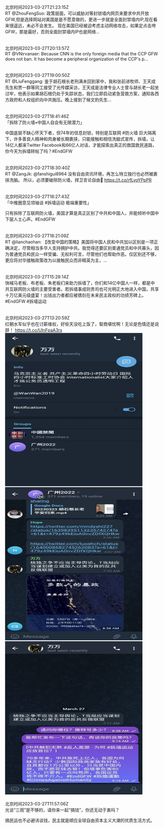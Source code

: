 北京时间2023-03-27T21:23:15Z<br>RT @ZhouFengSuo: 政策层面，可以威胁对等封锁墙内网页来要求中共开放GFW,但是选择网站对美国是是不愿意做的，更进一步就是全面封禁墙内IP,现在看来很遥远，未必不会发生。
现在美国已经被迫考虑主动网络攻击，如果定点击垮GFW，那是最好，否则全面封禁墙内IP也是网络…<br><br><br>北京时间2023-03-27T20:13:57Z<br>RT @VNirvanaer: Because CNN is the only foreign media that the CCP GFW does not ban. It has become a peripheral organization of the CCP's p…<br><br><br>北京时间2023-03-27T19:00:50Z<br>RT @LiuFenggang: 鉴于胡石根长老刑满未回到家中，我和张前进牧师、王天成先生和贾一群等同工接受了光传媒采访，王天成是法律专业人士曾与胡长老一起坐过牢，他表示如果胡石根仍处于失踪状态，我们立即启动紧急营救方案，通知各西方政府和人权组织向中共施压。晚上接到了候文豹先生…<br><br><br>北京时间2023-03-27T18:41:46Z<br>「拆除了防火墙•中国人自会有无限潜力」

中国底层不缺心怀天下者，但74年的信息封锁，特别是互联网 #防火墙 巨大隔离下，许多善良人精神和肉身被长期裹挟，只能接触和相信洗脑式宣传，拆墙，让14亿人都来Twitter Facebook和66亿人对话，才能探索出真正的救国救民道路，你今天为拆墙转帖了吗？#EndGFW<br><br><br>北京时间2023-03-27T18:30:40Z<br>RT @ZangJk: @fanshigui8964 没有自由资讯环境，再怎么特立独行也必然被裹挟洗脑。
所以，必须要破除防火墙，捍卫言论自由🙏
https://t.co/rfLyoYPpPR<br><br><br>北京时间2023-03-27T18:27:43Z<br>「中推圈意见领袖谈 #拆墙运动 极端重要性」

只有拆除了互联网防火墙，美国才算是真正区别了中共和中国人，并能倾听中国中下层人士心声。#EndGFW<br><br><br>北京时间2023-03-27T18:21:09Z<br>RT @lianchaohan: 【改变中国的策略】美国将中国人民和中共加以区别是一项正确决定，尽管相当多华人支持拥护中共。我觉得还要区别普通党员和中共寡头，因为普通党员和民众一样受骗、无权利可言，尽管他们也帮助作恶。仅区别还不够，更应将对华接触政策改为以接触民众而非精英为主，…<br><br><br>北京时间2023-03-27T15:28:14Z<br>快喊马老板、布老板、朱老板们来助力拆墙了，你们和14亿中国人一样，都是中共互联网防火墙的主要受害者。若拆墙事成则贵司也可光明正大地进入中国，共享十万亿美元级盛宴！出钱出力者都应被镌刻在未来民主政权的功绩芳碑上。
#EndGFW #拆墙运动<br><br><br>北京时间2023-03-27T13:20:59Z<br>红朝水军似乎也在讨薪维权，好些天没吃上饭了，智商堪忧啊！无论是色情还是说辞！ https://t.co/UlnFpaA3rs<br><img src='/temp/image/2023/w-Month-3/1640222360866521088_0.jpg' width='450' height='500'><img src='/temp/image/2023/w-Month-3/1640222360866521088_1.jpg' width='450' height='500'><img src='/temp/image/2023/w-Month-3/1640222360866521088_2.jpg' width='450' height='500'><br><br>北京时间2023-03-27T11:57:06Z<br>光谈“三观”是不够的，请你来一起“搞钱”，你还无动于衷吗？

搞民运也不必避讳谈钱，民主就是顺应全球自由资本主义大潮的优质生活方式。<br><br><br>